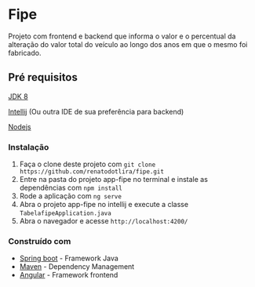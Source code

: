 # Fipe
Projeto com frontend e backend que informa o valor e o percentual da alteração do valor total do veículo ao longo dos anos em que o mesmo foi fabricado.

## Pré requisitos

[JDK 8](https://www.oracle.com/technetwork/java/javase/downloads/jdk8-downloads-2133151.html)

[Intellij](https://www.jetbrains.com/idea/) (Ou outra IDE de sua preferência para backend)

[Nodejs](https://nodejs.org/en/)


### Instalação

1. Faça o clone deste projeto com `git clone https://github.com/renatodotlira/fipe.git`
2. Entre na pasta do projeto app-fipe no terminal e instale as dependências com `npm install`
3. Rode a aplicação com `ng serve`
4. Abra o projeto app-fipe no intellij e execute a classe `TabelafipeApplication.java`
5. Abra o navegador e acesse `http://localhost:4200/`


### Construído com

* [Spring boot](https://spring.io/projects/spring-boot) - Framework Java
* [Maven](https://maven.apache.org/) - Dependency Management
* [Angular](https://angular.io/) - Framework frontend

